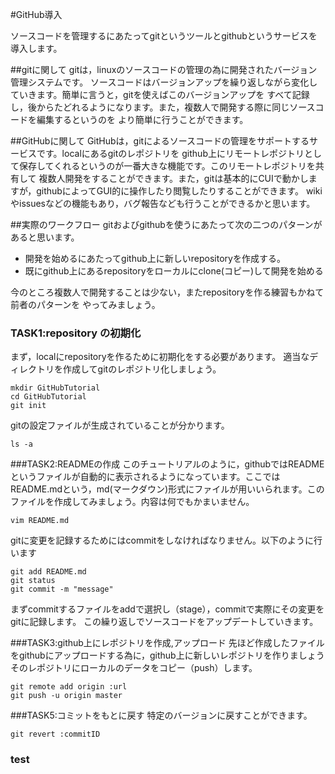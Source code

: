 #GitHub導入

ソースコードを管理するにあたってgitというツールとgithubというサービスを導入します。

##gitに関して
gitは，linuxのソースコードの管理の為に開発されたバージョン管理システムです。
ソースコードはバージョンアップを繰り返しながら変化していきます。簡単に言うと，gitを使えばこのバージョンアップを
すべて記録し，後からたどれるようになります。また，複数人で開発する際に同じソースコードを編集するというのを
より簡単に行うことができます。

##GitHubに関して
GitHubは，gitによるソースコードの管理をサポートするサービスです。localにあるgitのレポジトリを
github上にリモートレポジトリとして保存してくれるというのが一番大きな機能です。このリモートレポジトリを共有して
複数人開発をすることができます。また，gitは基本的にCUIで動かしますが，githubによってGUI的に操作したり閲覧したりすることができます。
wikiやissuesなどの機能もあり，バグ報告なども行うことができるかと思います。

##実際のワークフロー
gitおよびgithubを使うにあたって次の二つのパターンがあると思います。
* 開発を始めるにあたってgithub上に新しいrepositoryを作成する。
* 既にgithub上にあるrepositoryをローカルにclone(コピー)して開発を始める

今のところ複数人で開発することは少ない，またrepositoryを作る練習もかねて前者のパターンを
やってみましょう。

### TASK1:repository の初期化
まず，localにrepositoryを作るために初期化をする必要があります。
適当なディレクトリを作成してgitのレポジトリ化しましょう。
```
mkdir GitHubTutorial
cd GitHubTutorial
git init
```
gitの設定ファイルが生成されていることが分かります。
```
ls -a
```

###TASK2:READMEの作成
このチュートリアルのように，githubではREADMEというファイルが自動的に表示されるようになっています。ここではREADME.mdという，md(マークダウン)形式にファイルが用いいられます。このファイルを作成してみましょう。内容は何でもかまいません。
```
vim README.md
```
gitに変更を記録するためにはcommitをしなければなりません。以下のように行います
```
git add README.md
git status
git commit -m "message"
```
まずcommitするファイルをaddで選択し（stage），commitで実際にその変更をgitに記録します。
この繰り返しでソースコードをアップデートしていきます。

###TASK3:github上にレポジトリを作成,アップロード
先ほど作成したファイルをgithubにアップロードする為に，github上に新しいレポジトリを作りましょう
そのレポジトリにローカルのデータをコピー（push）します。
```
git remote add origin :url
git push -u origin master
```

###TASK5:コミットをもとに戻す
特定のバージョンに戻すことができます。
```
git revert :commitID
```

### test
